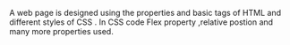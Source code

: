 A web page is designed using the properties and basic tags of HTML and different styles of CSS . In CSS code Flex property ,relative postion and many more properties used. 
